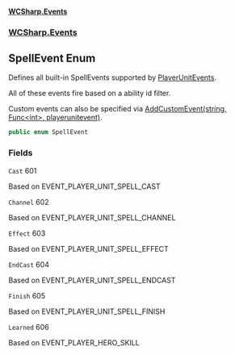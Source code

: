 #### [WCSharp.Events](README.md 'README')
### [WCSharp.Events](WCSharp.Events.md 'WCSharp.Events')

## SpellEvent Enum

Defines all built-in SpellEvents supported by [PlayerUnitEvents](WCSharp.Events.PlayerUnitEvents.md 'WCSharp.Events.PlayerUnitEvents').  
  
All of these events fire based on a ability id filter.  
  
Custom events can also be specified via [AddCustomEvent(string, Func&lt;int&gt;, playerunitevent)](WCSharp.Events.PlayerUnitEvents.AddCustomEvent(string,System.Func_int_,WCSharp.Api.playerunitevent).md 'WCSharp.Events.PlayerUnitEvents.AddCustomEvent(string, System.Func<int>, WCSharp.Api.playerunitevent)').

```csharp
public enum SpellEvent
```
### Fields

<a name='WCSharp.Events.SpellEvent.Cast'></a>

`Cast` 601

Based on EVENT_PLAYER_UNIT_SPELL_CAST

<a name='WCSharp.Events.SpellEvent.Channel'></a>

`Channel` 602

Based on EVENT_PLAYER_UNIT_SPELL_CHANNEL

<a name='WCSharp.Events.SpellEvent.Effect'></a>

`Effect` 603

Based on EVENT_PLAYER_UNIT_SPELL_EFFECT

<a name='WCSharp.Events.SpellEvent.EndCast'></a>

`EndCast` 604

Based on EVENT_PLAYER_UNIT_SPELL_ENDCAST

<a name='WCSharp.Events.SpellEvent.Finish'></a>

`Finish` 605

Based on EVENT_PLAYER_UNIT_SPELL_FINISH

<a name='WCSharp.Events.SpellEvent.Learned'></a>

`Learned` 606

Based on EVENT_PLAYER_HERO_SKILL